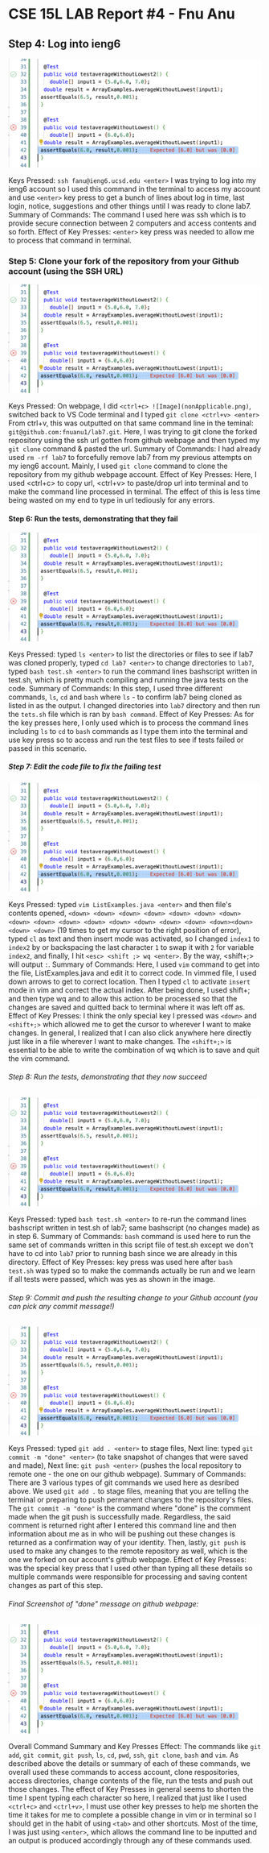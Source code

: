 # CSE 15L LAB Report #4 - Fnu Anu
## Step 4: Log into ieng6 

![Image](nonApplicable.png)

Keys Pressed: `ssh fanu@ieng6.ucsd.edu <enter>` I was trying to log into my ieng6 account so I used this command in the terminal to access my account and use `<enter>` key press to get a bunch of lines about log in time, last login, notice, suggestions and other things until I was ready to clone lab7.
Summary of Commands: The command I used here was ssh which is to provide secure connection between 2 computers and access contents and so forth.
Effect of Key Presses: `<enter>` key press was needed to allow me to process that command in terminal.

### Step 5: Clone your fork of the repository from your Github account (using the SSH URL)
![Image](nonApplicable.png)

Keys Pressed: On webpage, I did `<ctrl+c> ![Image](nonApplicable.png)`, switched back to VS Code terminal and I typed `git clone <ctrl+v> <enter>` From ctrl+v, this was outputted on that same command line in the teminal: `git@github.com:fnuanu1/lab7.git`. Here, I was trying to git clone the forked repository using the ssh url gotten from github webpage and then typed my `git clone` command & pasted the url.
Summary of Commands: I had already used `rm -rf lab7` to forcefully remove lab7 from my previous attempts on my ieng6 account. Mainly, I used `git clone` command to clone the repository from my github webpage account.
Effect of Key Presses: Here, I used <ctrl+c> to copy url, <ctrl+v> to paste/drop url into terminal and <enter> to make the command line processed in terminal. The effect of this is less time being wasted on my end to type in url tediously for any errors.

#### Step 6: Run the tests, demonstrating that they fail

![Image](nonApplicable.png)

Keys Pressed: typed `ls <enter>` to list the directories or files to see if lab7 was cloned properly, typed `cd lab7 <enter>` to change directories to `lab7`, typed `bash test.sh <enter>` to run the command lines bashscript written in test.sh, which is pretty much compiling and running the java tests on the code.
Summary of Commands: In this step, I used three different commands, `ls`, `cd` and `bash` where `ls` - to confirm lab7 being cloned as listed in as the output. I changed directories into `lab7` directory and then run the `tets.sh` file which is ran by `bash command`.
Effect of Key Presses: As for the key presses here, I only used <enter> which is to process the command lines including `ls` to `cd` to `bash` commands as I type them into the terminal and use <enter> key press so to access and run the test files to see if tests failed or passed in this scenario.

##### Step 7: Edit the code file to fix the failing test
![Image](nonApplicable.png)

Keys Pressed: typed `vim ListExamples.java <enter>` and then file's contents opened, `<down> <down> <down> <down> <down> <down> <down> <down> <down> <down> <down> <down> <down> <down> <down> <down><down> <down> <down>` (19 times to get my cursor to the right position of error), typed `cl` as text and then insert mode was activated, so I changed `index1` to `index2` by <delete> or backspacing the last character `1` to swap it with `2` for variable `index2`, and finally, I hit `<esc> <shift ;> wq <enter>`. By the way, <shift+;> will output `:`.
Summary of Commands: Here, I used `vim` command to get into the file, ListExamples.java and edit it to correct code. In vimmed file, I used down arrows to get to correct location. Then I typed `cl` to activate `insert` mode in vim and correct the actual index. After being done, I used shift+; and then type wq and <enter> to allow this action to be processed so that the changes are saved and quitted back to terminal where it was left off as.
Effect of Key Presses: I think the only special key I pressed was `<down>` and `<shift+;>` which allowed me to get the cursor to wherever I want to make changes. In general, I realized that I can also click anywhere here directly just like in a file wherever I want to make changes. The `<shift+;>` is essential to be able to write the combination of wq which is to save and quit the vim command.

###### Step 8: Run the tests, demonstrating that they now succeed
![Image](nonApplicable.png)

Keys Pressed: typed `bash test.sh <enter>` to re-run the command lines bashscript written in test.sh of lab7; same bashscript (no changes made) as in step 6.
Summary of Commands: `bash` command is used here to run the same set of commands written in this script file of test.sh except we don't have to cd into `lab7` prior to running bash since we are already in this directory.
Effect of Key Presses: <enter> key press was used here after `bash test.sh` was typed so to make the commands actually be run and we learn if all tests were passed, which was yes as shown in the image.

###### Step 9: Commit and push the resulting change to your Github account (you can pick any commit message!)
![Image](nonApplicable.png)

Keys Pressed: typed `git add . <enter>` to stage files, Next line: typed `git commit -m "done" <enter>` (to take snapshot of changes that were saved and made), Next line: `git push <enter>` (pushes the local repository to remote one - the one on our github webpage).
Summary of Commands: There are 3 various types of git commands we used here as desribed above. We used `git add .` to stage files, meaning that you are telling the terminal or preparing to push permanent changes to the repository's files. The `git commit -m "done"` is the command where "done" is the comment made when the git push is successfully made. Regardless, the said comment is returned right after I entered this command line and then information about me as in who will be pushing out these changes is returned as a confirmation way of your identity. Then, lastly, `git push` is used to make any changes to the remote repository as well, which is the one we forked on our account's github webpage.
Effect of Key Presses: <enter> was the special key press that I used other than typing all these details so multiple commands were responsible for processing and saving content changes as part of this step.

###### Final Screenshot of "done" message on github webpage:
![Image](nonApplicable.png)

Overall Command Summary and Key Presses Effect: The commands like `git add`, `git commit`, `git push`, `ls`, `cd`, `pwd`, `ssh`, `git clone`, `bash` and `vim`. As described above the details or summary of each of these commands, we overall used these commands to access account, clone respositories, access directories, change contents of the file, run the tests and push out those changes. The effect of Key Presses in general seems to shorten the time I spent typing each character so here, I realized that just like I used `<ctrl+c>` and `<ctrl+v>`, I must use other key presses to help me shorten the time it takes for me to complete a possible change in vim or in terminal so I should get in the habit of using `<tab>` and other shortcuts. Most of the time, I was just using `<enter>`, which allows the command line to be inputted and an output is produced accordingly through any of these commands used.
